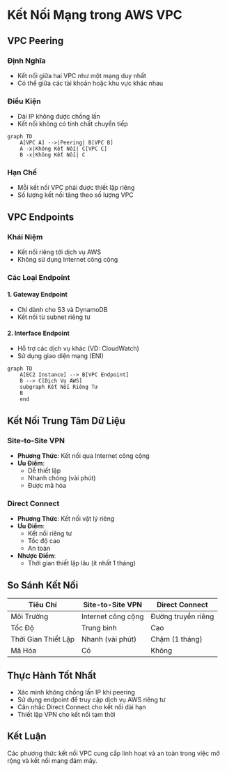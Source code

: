 # Kết Nối Mạng trong AWS VPC

## VPC Peering

### Định Nghĩa
- Kết nối giữa hai VPC như một mạng duy nhất
- Có thể giữa các tài khoản hoặc khu vực khác nhau

### Điều Kiện
- Dải IP không được chồng lấn
- Kết nối không có tính chất chuyển tiếp

```mermaid
graph TD
    A[VPC A] -->|Peering| B[VPC B]
    A -x|Không Kết Nối| C[VPC C]
    B -x|Không Kết Nối| C
```

### Hạn Chế
- Mỗi kết nối VPC phải được thiết lập riêng
- Số lượng kết nối tăng theo số lượng VPC

## VPC Endpoints

### Khái Niệm
- Kết nối riêng tới dịch vụ AWS
- Không sử dụng Internet công cộng

### Các Loại Endpoint

#### 1. Gateway Endpoint
- Chỉ dành cho S3 và DynamoDB
- Kết nối từ subnet riêng tư

#### 2. Interface Endpoint
- Hỗ trợ các dịch vụ khác (VD: CloudWatch)
- Sử dụng giao diện mạng (ENI)

```mermaid
graph TD
    A[EC2 Instance] --> B[VPC Endpoint]
    B --> C[Dịch Vụ AWS]
    subgraph Kết Nối Riêng Tư
    B
    end
```

## Kết Nối Trung Tâm Dữ Liệu

### Site-to-Site VPN
- **Phương Thức**: Kết nối qua Internet công cộng
- **Ưu Điểm**:
  - Dễ thiết lập
  - Nhanh chóng (vài phút)
  - Được mã hóa

### Direct Connect
- **Phương Thức**: Kết nối vật lý riêng
- **Ưu Điểm**:
  - Kết nối riêng tư
  - Tốc độ cao
  - An toàn
- **Nhược Điểm**:
  - Thời gian thiết lập lâu (ít nhất 1 tháng)

## So Sánh Kết Nối

| Tiêu Chí | Site-to-Site VPN | Direct Connect |
|----------|------------------|----------------|
| Môi Trường | Internet công cộng | Đường truyền riêng |
| Tốc Độ | Trung bình | Cao |
| Thời Gian Thiết Lập | Nhanh (vài phút) | Chậm (1 tháng) |
| Mã Hóa | Có | Không |

## Thực Hành Tốt Nhất

- Xác minh không chồng lấn IP khi peering
- Sử dụng endpoint để truy cập dịch vụ AWS riêng tư
- Cân nhắc Direct Connect cho kết nối dài hạn
- Thiết lập VPN cho kết nối tạm thời

## Kết Luận

Các phương thức kết nối VPC cung cấp linh hoạt và an toàn trong việc mở rộng và kết nối mạng đám mây.
